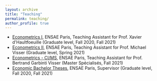 ```yaml
---
layout: archive
title: "Teaching"
permalink: teaching/
author_profile: true
---
```


<!---## Teaching--->

- [Econometrics I](https://www.ensae.fr/en/courses/econometrics-1/), ENSAE Paris, Teaching Assistant for Prof. Xavier d'Haultfoeuille (Graduate level, Fall 2020, Fall 2021)
- [Econometrics II](https://www.ensae.fr/en/courses/econometrics-2/), ENSAE Paris, Teaching Assistant for Prof. Michael Visser (Graduate level, Spring 2021)
- [Econometrics - CI/MS](https://www.ensae.fr/en/courses/econometrics/), ENSAE Paris, Teaching Assistant for Prof. Bertrand Garbinti Visser (Master Spécialisés, Fall 2021)
- [Economic Bachelor Theses](https://www.ensae.fr/en/courses/economics-paper/), ENSAE Paris, Supervisor (Graduate level, Fall 2020, Fall 2021)
